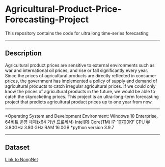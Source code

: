 # Agricultural-Product-Price-Forecasting-Project
This repository contains the code for ultra long time-series forecasting

___
## Description
Agricultural product prices are sensitive to external environments such as war and international oil prices, and rise or fall significantly every year. Since the prices of agricultural products are directly reflected in consumer prices, the government has implemented a policy of supply and demand of agricultural products to catch irregular agricultural prices. If we could only know the prices of agricultural products in the future, we would be able to catch the skyrocketing prices. This project is an ultra-long-term forecasting project that predicts agricultural product prices up to one year from now.

___
*Operating System and Development Environment: Windows 10 Enterprise, 64비트 운영 체제(x64 기반 프로세서) Intel(R) Core(TM) i7-10700KF CPU @ 3.80GHz 3.80 GHz RAM 16.0GB *python version 3.9.7

___
## Dataset

[Link to NongNet](https://www.nongnet.or.kr/front/M000000046/content/view.do)
